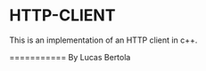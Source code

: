 HTTP-CLIENT
===========

This is an implementation of an HTTP client in c++.

===========
By Lucas Bertola  
